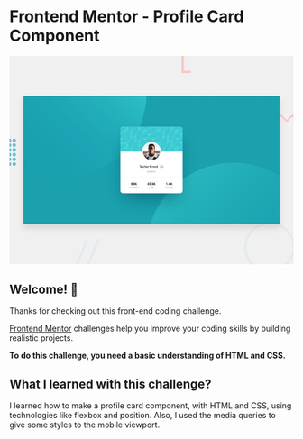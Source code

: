 # Frontend Mentor - Profile Card Component

![Design preview for the Profile card component coding challenge](./design/desktop-preview.jpg)

## Welcome! 👋

Thanks for checking out this front-end coding challenge.

[Frontend Mentor](https://www.frontendmentor.io) challenges help you improve your coding skills by building realistic projects.

**To do this challenge, you need a basic understanding of HTML and CSS.**

## What I learned with this challenge?

I learned how to make a profile card component, with HTML and CSS, using technologies like flexbox and position. Also, I used the media queries to give some styles to the mobile viewport.